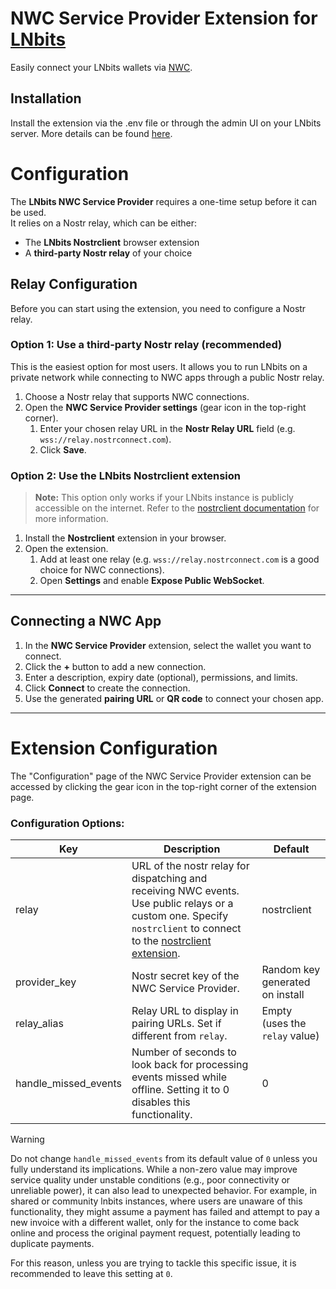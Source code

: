 # NWC Service Provider Extension for [LNbits](https://github.com/lnbits/lnbits)

Easily connect your LNbits wallets via [NWC](https://nwc.dev/).

## Installation

Install the extension via the .env file or through the admin UI on your LNbits server. More details can be found [here](https://github.com/lnbits/lnbits/wiki/LNbits-Extensions).

# Configuration

The **LNbits NWC Service Provider** requires a one-time setup before it can be used.  
It relies on a Nostr relay, which can be either:

- The **LNbits Nostrclient** browser extension
- A **third-party Nostr relay** of your choice

## Relay Configuration

Before you can start using the extension, you need to configure a Nostr relay.

### Option 1: Use a third-party Nostr relay (recommended)

This is the easiest option for most users. It allows you to run LNbits on a private network while connecting to NWC apps through a public Nostr relay.

1. Choose a Nostr relay that supports NWC connections.
2. Open the **NWC Service Provider settings** (gear icon in the top-right corner).
   1. Enter your chosen relay URL in the **Nostr Relay URL** field (e.g. `wss://relay.nostrconnect.com`).
   2. Click **Save**.

### Option 2: Use the LNbits Nostrclient extension

> **Note:** This option only works if your LNbits instance is publicly accessible on the internet. Refer to the [nostrclient documentation](https://github.com/lnbits/nostrclient) for more information.

1. Install the **Nostrclient** extension in your browser.
2. Open the extension.
   1. Add at least one relay (e.g. `wss://relay.nostrconnect.com` is a good choice for NWC connections).
   2. Open **Settings** and enable **Expose Public WebSocket**.

---

## Connecting a NWC App

1. In the **NWC Service Provider** extension, select the wallet you want to connect.
2. Click the **+** button to add a new connection.
3. Enter a description, expiry date (optional), permissions, and limits.
4. Click **Connect** to create the connection.
5. Use the generated **pairing URL** or **QR code** to connect your chosen app.

---

# Extension Configuration

The "Configuration" page of the NWC Service Provider extension can be accessed by clicking the gear icon in the top-right corner of the extension page.

### Configuration Options:

| Key                  | Description                                                                                                                                                                                                 | Default                         |
| -------------------- | ----------------------------------------------------------------------------------------------------------------------------------------------------------------------------------------------------------- | ------------------------------- |
| relay                | URL of the nostr relay for dispatching and receiving NWC events. Use public relays or a custom one. Specify `nostrclient` to connect to the [nostrclient extension](https://github.com/lnbits/nostrclient). | nostrclient                     |
| provider_key         | Nostr secret key of the NWC Service Provider.                                                                                                                                                               | Random key generated on install |
| relay_alias          | Relay URL to display in pairing URLs. Set if different from `relay`.                                                                                                                                        | Empty (uses the `relay` value)  |
| handle_missed_events | Number of seconds to look back for processing events missed while offline. Setting it to 0 disables this functionality.                                                                                     | 0                               |

> [!WARNING]
>
> Do not change `handle_missed_events` from its default value of `0` unless you fully understand its implications.
> While a non-zero value may improve service quality under unstable conditions (e.g., poor connectivity or unreliable power), it can also lead to unexpected behavior.
> For example, in shared or community lnbits instances, where users are unaware of this functionality, they might assume a payment has failed and attempt to pay a new invoice with a different wallet, only for the instance to come back online and process the original payment request, potentially leading to duplicate payments.
>
> For this reason, unless you are trying to tackle this specific issue, it is recommended to leave this setting at `0`.
